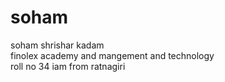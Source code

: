 # soham 
soham shrishar kadam
<br>
finolex academy and mangement and technology
<br>
roll no 34
iam from ratnagiri